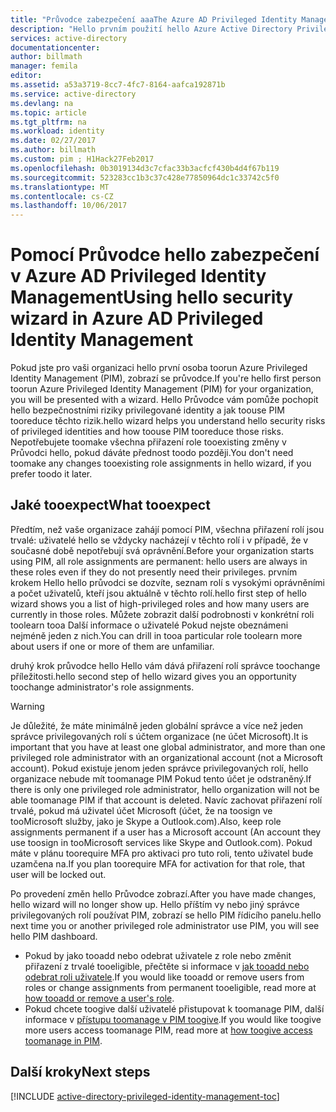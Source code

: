 ```yaml
---
title: "Průvodce zabezpečení aaaThe Azure AD Privileged Identity Management"
description: "Hello prvním použití hello Azure Active Directory Privileged Identity Management rozšíření, zobrazí se Průvodce zabezpečení. Tento článek popisuje postup použití Průvodce hello hello."
services: active-directory
documentationcenter: 
author: billmath
manager: femila
editor: 
ms.assetid: a53a3719-8cc7-4fc7-8164-aafca192871b
ms.service: active-directory
ms.devlang: na
ms.topic: article
ms.tgt_pltfrm: na
ms.workload: identity
ms.date: 02/27/2017
ms.author: billmath
ms.custom: pim ; H1Hack27Feb2017
ms.openlocfilehash: 0b3019134d3c7cfac33b3acfcf430b4d4f67b119
ms.sourcegitcommit: 523283cc1b3c37c428e77850964dc1c33742c5f0
ms.translationtype: MT
ms.contentlocale: cs-CZ
ms.lasthandoff: 10/06/2017
---
```

# <a name="using-hello-security-wizard-in-azure-ad-privileged-identity-management"></a><span data-ttu-id="677c9-104">Pomocí Průvodce hello zabezpečení v Azure AD Privileged Identity Management</span><span class="sxs-lookup"><span data-stu-id="677c9-104">Using hello security wizard in Azure AD Privileged Identity Management</span></span> 
<span data-ttu-id="677c9-105">Pokud jste pro vaši organizaci hello první osoba toorun Azure Privileged Identity Management (PIM), zobrazí se průvodce.</span><span class="sxs-lookup"><span data-stu-id="677c9-105">If you're hello first person toorun Azure Privileged Identity Management (PIM) for your organization, you will be presented with a wizard.</span></span> <span data-ttu-id="677c9-106">Hello Průvodce vám pomůže pochopit hello bezpečnostními riziky privilegované identity a jak toouse PIM tooreduce těchto rizik.</span><span class="sxs-lookup"><span data-stu-id="677c9-106">hello wizard helps you understand hello security risks of privileged identities and how toouse PIM tooreduce those risks.</span></span> <span data-ttu-id="677c9-107">Nepotřebujete toomake všechna přiřazení role tooexisting změny v Průvodci hello, pokud dáváte přednost toodo později.</span><span class="sxs-lookup"><span data-stu-id="677c9-107">You don't need toomake any changes tooexisting role assignments in hello wizard, if you prefer toodo it later.</span></span>

## <a name="what-tooexpect"></a><span data-ttu-id="677c9-108">Jaké tooexpect</span><span class="sxs-lookup"><span data-stu-id="677c9-108">What tooexpect</span></span>
<span data-ttu-id="677c9-109">Předtím, než vaše organizace zahájí pomocí PIM, všechna přiřazení rolí jsou trvalé: uživatelé hello se vždycky nacházejí v těchto rolí i v případě, že v současné době nepotřebují svá oprávnění.</span><span class="sxs-lookup"><span data-stu-id="677c9-109">Before your organization starts using PIM, all role assignments are permanent: hello users are always in these roles even if they do not presently need their privileges.</span></span>  <span data-ttu-id="677c9-110">prvním krokem Hello hello průvodci se dozvíte, seznam rolí s vysokými oprávněními a počet uživatelů, kteří jsou aktuálně v těchto rolí.</span><span class="sxs-lookup"><span data-stu-id="677c9-110">hello first step of hello wizard shows you a list of high-privileged roles and how many users are currently in those roles.</span></span> <span data-ttu-id="677c9-111">Můžete zobrazit další podrobnosti v konkrétní roli toolearn tooa Další informace o uživatelé Pokud nejste obeznámeni nejméně jeden z nich.</span><span class="sxs-lookup"><span data-stu-id="677c9-111">You can drill in tooa particular role toolearn more about users if one or more of them are unfamiliar.</span></span>

<span data-ttu-id="677c9-112">druhý krok průvodce hello Hello vám dává přiřazení rolí správce toochange příležitosti.</span><span class="sxs-lookup"><span data-stu-id="677c9-112">hello second step of hello wizard gives you an opportunity toochange administrator's role assignments.</span></span>  

> [!WARNING]
> <span data-ttu-id="677c9-113">Je důležité, že máte minimálně jeden globální správce a více než jeden správce privilegovaných rolí s účtem organizace (ne účet Microsoft).</span><span class="sxs-lookup"><span data-stu-id="677c9-113">It is important that you have at least one global administrator, and more than one privileged role administrator with an organizational account (not a Microsoft account).</span></span> <span data-ttu-id="677c9-114">Pokud existuje jenom jeden správce privilegovaných rolí, hello organizace nebude mít toomanage PIM Pokud tento účet je odstraněný.</span><span class="sxs-lookup"><span data-stu-id="677c9-114">If there is only one privileged role administrator, hello organization will not be able toomanage PIM if that account is deleted.</span></span>
> <span data-ttu-id="677c9-115">Navíc zachovat přiřazení rolí trvalé, pokud má uživatel účet Microsoft (účet, že na toosign ve tooMicrosoft služby, jako je Skype a Outlook.com).</span><span class="sxs-lookup"><span data-stu-id="677c9-115">Also, keep role assignments permanent if a user has a Microsoft account (An account they use toosign in tooMicrosoft services like Skype and Outlook.com).</span></span> <span data-ttu-id="677c9-116">Pokud máte v plánu toorequire MFA pro aktivaci pro tuto roli, tento uživatel bude uzamčena na.</span><span class="sxs-lookup"><span data-stu-id="677c9-116">If you plan toorequire MFA for activation for that role, that user will be locked out.</span></span>
> 
> 

<span data-ttu-id="677c9-117">Po provedení změn hello Průvodce zobrazí.</span><span class="sxs-lookup"><span data-stu-id="677c9-117">After you have made changes, hello wizard will no longer show up.</span></span> <span data-ttu-id="677c9-118">Hello příštím vy nebo jiný správce privilegovaných rolí používat PIM, zobrazí se hello PIM řídicího panelu.</span><span class="sxs-lookup"><span data-stu-id="677c9-118">hello next time you or another privileged role administrator use PIM, you will see hello PIM dashboard.</span></span>  

* <span data-ttu-id="677c9-119">Pokud by jako tooadd nebo odebrat uživatele z role nebo změnit přiřazení z trvalé tooeligible, přečtěte si informace v [jak tooadd nebo odebrat roli uživatele](active-directory-privileged-identity-management-how-to-add-role-to-user.md).</span><span class="sxs-lookup"><span data-stu-id="677c9-119">If you would like tooadd or remove users from roles or change assignments from permanent tooeligible, read more at [how tooadd or remove a user's role](active-directory-privileged-identity-management-how-to-add-role-to-user.md).</span></span>
* <span data-ttu-id="677c9-120">Pokud chcete toogive další uživatelé přistupovat k toomanage PIM, další informace v [přístupu toomanage v PIM toogive](active-directory-privileged-identity-management-how-to-give-access-to-pim.md).</span><span class="sxs-lookup"><span data-stu-id="677c9-120">If you would like toogive more users access toomanage PIM, read more at [how toogive access toomanage in PIM](active-directory-privileged-identity-management-how-to-give-access-to-pim.md).</span></span>

## <a name="next-steps"></a><span data-ttu-id="677c9-121">Další kroky</span><span class="sxs-lookup"><span data-stu-id="677c9-121">Next steps</span></span>
[!INCLUDE [active-directory-privileged-identity-management-toc](../../includes/active-directory-privileged-identity-management-toc.md)]

